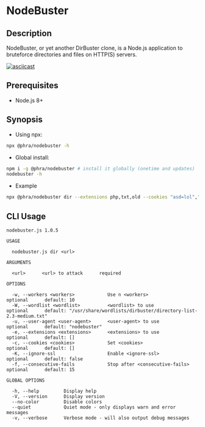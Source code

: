 # NodeBuster

## Description

NodeBuster, or yet another DirBuster clone, is a Node.js application to bruteforce directories and files on HTTP(S) servers.

[![asciicast](https://asciinema.org/a/rLNfhWqUA0SqFj51INX470U27.png)](https://asciinema.org/a/rLNfhWqUA0SqFj51INX470U27)

## Prerequisites

- Node.js 8+

## Synopsis

- Using npx:

```bash
npx @phra/nodebuster -h
```

- Global install:

```bash
npm i -g @phra/nodebuster # install it globally (onetime and updates)
nodebuster -h
```

- Example

```bash
npx @phra/nodebuster dir --extensions php,txt,old --cookies "asd=lol","lol=asd" --user-agent "nodebuster" http://localhost:8000/
```

## CLI Usage


```
nodebuster.js 1.0.5

USAGE

  nodebuster.js dir <url>

ARGUMENTS

  <url>      <url> to attack      required      

OPTIONS

  -w, --workers <workers>            Use n <workers>                     optional      default: 10                                                            
  -W, --wordlist <wordlist>          <wordlist> to use                   optional      default: "/usr/share/wordlists/dirbuster/directory-list-2.3-medium.txt"
  -u, --user-agent <user-agent>      <user-agent> to use                 optional      default: "nodebuster"                                                  
  -e, --extensions <extensions>      <extensions> to use                 optional      default: []                                                            
  -c, --cookies <cookies>            Set <cookies>                       optional      default: []                                                            
  -K, --ignore-ssl                   Enable <ignore-ssl>                 optional      default: false                                                         
  -f, --consecutive-fails            Stop after <consecutive-fails>      optional      default: 15                                                            

GLOBAL OPTIONS

  -h, --help         Display help                                      
  -V, --version      Display version                                   
  --no-color         Disable colors                                    
  --quiet            Quiet mode - only displays warn and error messages
  -v, --verbose      Verbose mode - will also output debug messages   
```
